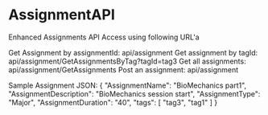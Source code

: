 # AssignmentAPI
Enhanced Assignments API
Access using following URL'a

Get Assignment by assignmentId: api/assignment
Get assignment by tagId: api/assignment/GetAssignmentsByTag?tagId=tag3
Get all assignments: api/assignment/GetAssignments
Post an assignment: api/assignment

Sample Assignment JSON:
{
    "AssignmentName": "BioMechanics part1",
    "AssignmentDescription": "BioMechanics session start",
    "AssignmentType": "Major",
    "AssignmentDuration": "40",
    "tags": [
        "tag3",
        "tag1"
    ]
}
